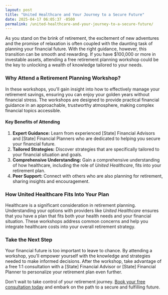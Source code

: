 ```yaml
---
layout: post
title: "United Healthcare and Your Journey to a Secure Future"
date: 2025-04-17 06:05:37 -0500
permalink: /united-healthcare-and-your-journey-to-a-secure-future/
---
```



As you stand on the brink of retirement, the excitement of new adventures and the promise of relaxation is often coupled with the daunting task of planning your financial future. With the right guidance, however, this transition can be smooth and rewarding. If you have $100,000 or more in investable assets, attending a free retirement planning workshop could be the key to unlocking a wealth of knowledge tailored to your needs.

### Why Attend a Retirement Planning Workshop?

In these workshops, you'll gain insight into how to effectively manage your retirement savings, ensuring you can enjoy your golden years without financial stress. The workshops are designed to provide practical financial guidance in an approachable, trustworthy atmosphere, making complex financial topics accessible.

#### Key Benefits of Attending

1. **Expert Guidance:** Learn from experienced [State] Financial Advisors and [State] Financial Planners who are dedicated to helping you secure your financial future.
2. **Tailored Strategies:** Discover strategies that are specifically tailored to your financial situation and goals.
3. **Comprehensive Understanding:** Gain a comprehensive understanding of how healthcare, including the role of *United Healthcare*, fits into your retirement plan.
4. **Peer Support:** Connect with others who are also planning for retirement, sharing insights and encouragement.

### How United Healthcare Fits Into Your Plan

Healthcare is a significant consideration in retirement planning. Understanding your options with providers like *United Healthcare* ensures that you have a plan that fits both your health needs and your financial situation. These workshops address common concerns and help you integrate healthcare costs into your overall retirement strategy.

### Take the Next Step

Your financial future is too important to leave to chance. By attending a workshop, you'll empower yourself with the knowledge and strategies needed to make informed decisions. After the workshop, take advantage of a free 1:1 consultation with a [State] Financial Advisor or [State] Financial Planner to personalize your retirement plan even further.

Don't wait to take control of your retirement journey. [Book your free consultation today](https://workshopsforretirement.com) and embark on the path to a secure and fulfilling future.